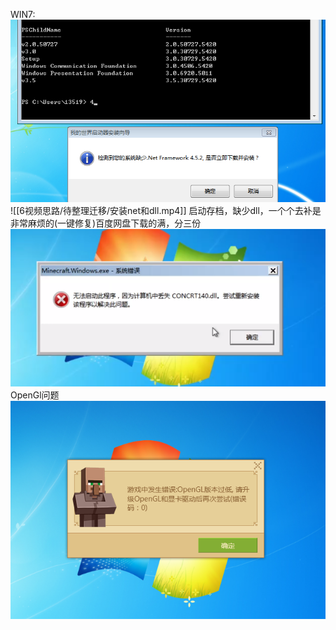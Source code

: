 WIN7:
![image-202418858513.png|0](6视频思路/安装网易我的世界的net/image-202418858513.png)
![[6视频思路/待整理迁移/安装net和dll.mp4]]
启动存档，缺少dll，一个个去补是非常麻烦的(一键修复)百度网盘下载的满，分三份
![image-2024182918639.png](6视频思路/安装网易我的世界的net/image-2024182918639.png)
OpenGl问题
![image-2024184336155.png](6视频思路/安装网易我的世界的net/image-2024184336155.png)